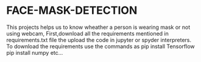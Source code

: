 # FACE-MASK-DETECTION
This projects helps us to know wheather a person is wearing mask or not using webcam,  First,download all the requirements mentioned in requirements.txt file the upload the code in jupyter or spyder interpreters.  To download the requirements use the commands as  pip install Tensorflow  pip install numpy etc...
